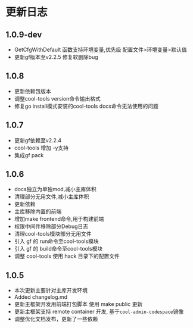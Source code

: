 # 更新日志

## 1.0.9-dev

- GetCfgWithDefault 函数支持环境变量,优先级 配置文件>环境变量>默认值
- 更新gf版本至v2.2.5 修复软删除bug

## 1.0.8

- 更新依赖包版本
- 调整cool-tools version命令输出格式
- 修复go install模式安装的cool-tools docs命令无法使用的问题


## 1.0.7

- 更新gf依赖至v2.2.4
- cool-tools 增加 -y支持
- 集成gf pack

## 1.0.6

- docs独立为单独mod,减小主库体积
- 清理部分无用文件,减小主库体积
- 更新依赖
- 主库移除内置的前端
- 增加make frontend命令,用于构建前端
- 权限中间件移除部分Debug日志
- 清理cool-tools模块部分无用文件
- 引入 gf 的 run命令至cool-tools模块
- 引入 gf 的 build命令至cool-tools模块
- 调整 cool-tools 使用 hack 目录下的配置文件

## 1.0.5

- 本次更新主要针对主库开发环境
- Added changelog.md
- 更新主框架开发用前端打包脚本 使用 make public 更新
- 更新主框架支持 remote container 开发, 基于`cool-admin-codespace`镜像
- 调整优化文档发布，更新了一些依赖
